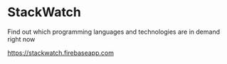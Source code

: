 # StackWatch
Find out which programming languages and technologies are in demand right now

https://stackwatch.firebaseapp.com
